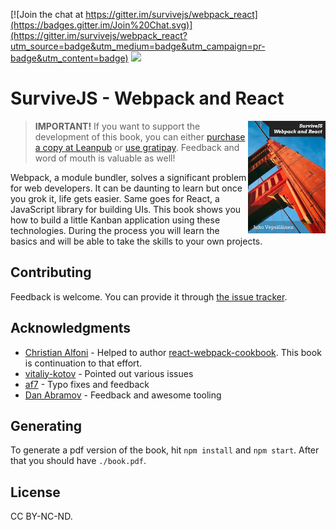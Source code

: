 [![Join the chat at https://gitter.im/survivejs/webpack_react](https://badges.gitter.im/Join%20Chat.svg)](https://gitter.im/survivejs/webpack_react?utm_source=badge&utm_medium=badge&utm_campaign=pr-badge&utm_content=badge) <a href="https://gratipay.com/bebraw/"><img src="https://img.shields.io/gratipay/bebraw.svg"></a>

# SurviveJS - Webpack and React

<img align="right" width="124" height="180" src="manuscript/images/title_page_small.jpg">

> **IMPORTANT!** If you want to support the development of this book, you can either [purchase a copy at Leanpub](https://leanpub.com/survivejs_webpack) or [use gratipay](https://gratipay.com/bebraw/). Feedback and word of mouth is valuable as well!

Webpack, a module bundler, solves a significant problem for web developers. It can be daunting to learn but once you grok it, life gets easier. Same goes for React, a JavaScript library for building UIs. This book shows you how to build a little Kanban application using these technologies. During the process you will learn the basics and will be able to take the skills to your own projects.

## Contributing

Feedback is welcome. You can provide it through [the issue tracker](https://github.com/survivejs/webpack_react/issues).

## Acknowledgments

* [Christian Alfoni](https://github.com/christianalfoni) - Helped to author [react-webpack-cookbook](https://github.com/christianalfoni/react-webpack-cookbook). This book is continuation to that effort.
* [vitaliy-kotov](https://github.com/vitaliy-kotov) - Pointed out various issues
* [af7](https://github.com/af7) - Typo fixes and feedback
* [Dan Abramov](https://github.com/gaearon) - Feedback and awesome tooling

## Generating

To generate a pdf version of the book, hit `npm install` and `npm start`. After that you should have `./book.pdf`.

## License

CC BY-NC-ND.

